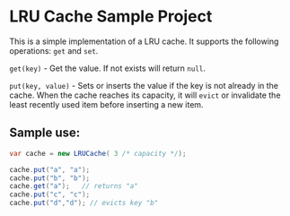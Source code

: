 LRU Cache Sample Project
=================

This is a simple implementation of a LRU cache. It supports the following operations: `get` and `set`. 


`get(key)` - Get the value. If not exists will return `null`.

`put(key, value)` - Sets or inserts the value if the key is not already in the cache. When the cache reaches its capacity, it will `evict` or invalidate the least recently used item before inserting a new item.

## Sample use: 

```csharp
var cache = new LRUCache( 3 /* capacity */);

cache.put("a", "a");
cache.put("b", "b");
cache.get("a");   // returns "a"
cache.put("c", "c");
cache.put("d","d"); // evicts key "b"


```

